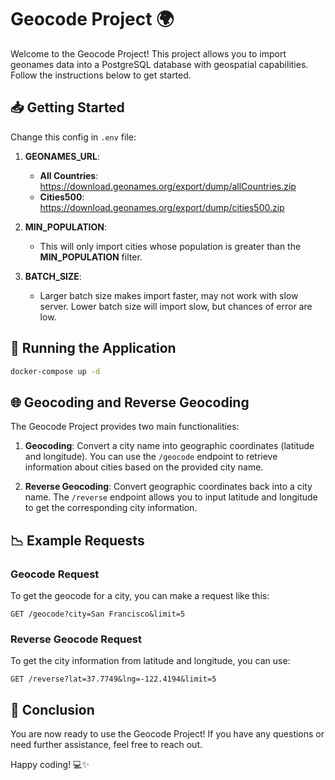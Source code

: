 # Geocode Project 🌍

Welcome to the Geocode Project! This project allows you to import geonames data into a PostgreSQL database with geospatial capabilities. Follow the instructions below to get started.

## 📥 Getting Started

Change this config in `.env` file:

1. **GEONAMES_URL**:
   - **All Countries**: https://download.geonames.org/export/dump/allCountries.zip
   - **Cities500**: https://download.geonames.org/export/dump/cities500.zip

2. **MIN_POPULATION**:
   - This will only import cities whose population is greater than the **MIN_POPULATION** filter.

3. **BATCH_SIZE**:
   - Larger batch size makes import faster, may not work with slow server. Lower batch size will import slow, but chances of error are low.

## 🚀 Running the Application
   ```bash
   docker-compose up -d
   ```

## 🌐 Geocoding and Reverse Geocoding

The Geocode Project provides two main functionalities:

1. **Geocoding**: Convert a city name into geographic coordinates (latitude and longitude). You can use the `/geocode` endpoint to retrieve information about cities based on the provided city name.

2. **Reverse Geocoding**: Convert geographic coordinates back into a city name. The `/reverse` endpoint allows you to input latitude and longitude to get the corresponding city information.

## 📉 Example Requests

### Geocode Request
To get the geocode for a city, you can make a request like this:
```
GET /geocode?city=San Francisco&limit=5
```

### Reverse Geocode Request
To get the city information from latitude and longitude, you can use:
```
GET /reverse?lat=37.7749&lng=-122.4194&limit=5
```

## 🎉 Conclusion

You are now ready to use the Geocode Project! If you have any questions or need further assistance, feel free to reach out.

Happy coding! 💻✨
